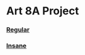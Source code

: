 # Art 8A Project
### [Regular](https://herojelly.github.io/original.html)
### [Insane](https://herojelly.github.io/afterdark.html)
